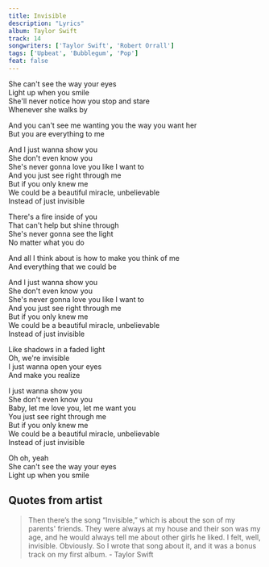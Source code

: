 ```yaml
---
title: Invisible
description: "Lyrics"
album: Taylor Swift
track: 14
songwriters: ['Taylor Swift', 'Robert Orrall']
tags: ['Upbeat', 'Bubblegum', 'Pop']
feat: false
---
```

<p className="verse-one">
She can't see the way your eyes <br />
Light up when you smile <br />
She'll never notice how you stop and stare <br />
Whenever she walks by <br />
</p>
<p className="pre-chorus">
And you can't see me wanting you the way you want her <br />
But you are everything to me <br />
</p>
<p className="chorus">
And I just wanna show you <br />
She don't even know you <br />
She's never gonna love you like I want to <br />
And you just see right through me <br />
But if you only knew me <br />
We could be a beautiful miracle, unbelievable <br />
Instead of just invisible <br />
</p>
<p className="verse-two">
There's a fire inside of you <br />
That can't help but shine through <br />
She's never gonna see the light <br />
No matter what you do <br />
</p>
<p className="pre-chorus">
And all I think about is how to make you think of me <br />
And everything that we could be <br />
</p>
<p className="chorus">
And I just wanna show you <br />
She don't even know you <br />
She's never gonna love you like I want to <br />
And you just see right through me <br />
But if you only knew me <br />
We could be a beautiful miracle, unbelievable <br />
Instead of just invisible <br />
</p>
<p className="bridge">
Like shadows in a faded light <br />
Oh, we're invisible <br />
I just wanna open your eyes <br />
And make you realize <br />
</p>
<p className="chorus">
I just wanna show you <br />
She don't even know you <br />
Baby, let me love you, let me want you <br />
You just see right through me <br />
But if you only knew me <br />
We could be a beautiful miracle, unbelievable <br />
Instead of just invisible <br />
</p>
<p className="outro">
Oh oh, yeah <br />
She can't see the way your eyes <br />
Light up when you smile <br />
</p>


## Quotes from artist
<blockquote>
Then there’s the song “Invisible,” which is about the son of my parents' friends. They were always at my house and their son was my age, and he would always tell me about other girls he liked. I felt, well, invisible. Obviously. So I wrote that song about it, and it was a bonus track on my first album. - Taylor Swift
</blockquote>